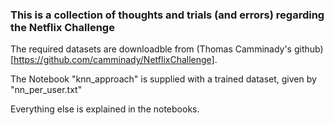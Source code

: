 ### This is a collection of thoughts and trials (and errors) regarding the Netflix Challenge ###

The required datasets are downloadble from (Thomas Camminady's github)[https://github.com/camminady/NetflixChallenge]. 

The Notebook "knn_approach" is supplied with a trained dataset, given by "nn_per_user.txt"

Everything else is explained in the notebooks. 

